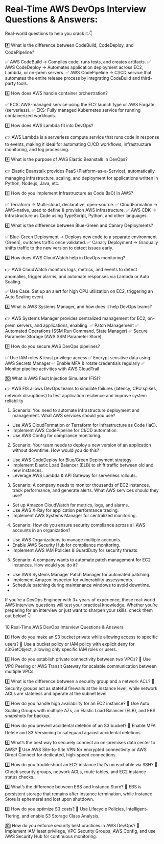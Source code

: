 # Real-Time AWS DevOps Interview Questions & Answers: 

Real-world questions to help you crack it.👇

1️⃣ What is the difference between CodeBuild, CodeDeploy, and CodePipeline?

✅ AWS CodeBuild → Compiles code, runs tests, and creates artifacts.
✅ AWS CodeDeploy → Automates application deployment across EC2, Lambda, or on-prem servers.
✅ AWS CodePipeline → CI/CD service that automates the entire release process by integrating CodeBuild and third-party tools.

2️⃣ How does AWS handle container orchestration?

✅ ECS: AWS-managed service using the EC2 launch type or AWS Fargate (serverless).
✅ EKS: Fully managed Kubernetes service for running containerized workloads.

3️⃣ How does AWS Lambda fit into DevOps?

👉 AWS Lambda is a serverless compute service that runs code in response to events, making it ideal for automating CI/CD workflows, infrastructure monitoring, and log processing.

4️⃣ What is the purpose of AWS Elastic Beanstalk in DevOps?

👉 Elastic Beanstalk provides PaaS (Platform-as-a-Service), automatically managing infrastructure, scaling, and deployment for applications written in Python, Node.js, Java, etc.

5️⃣ How do you implement Infrastructure as Code (IaC) in AWS?

✅ Terraform → Multi-cloud, declarative, open-source.
✅ CloudFormation → AWS-native, used to define & provision AWS infrastructure.
✅ AWS CDK → Infrastructure as Code using TypeScript, Python, and other languages.

6️⃣ What is the difference between Blue-Green and Canary Deployments?

✅ Blue-Green Deployment → Deploys new code to a separate environment (Green), switches traffic once validated.
✅ Canary Deployment → Gradually shifts traffic to the new version to detect issues early.

7️⃣ How does AWS CloudWatch help in DevOps monitoring?

👉 AWS CloudWatch monitors logs, metrics, and events to detect anomalies, trigger alarms, and automate responses via Lambda or Auto Scaling.

✅ Use Case: Set up an alert for high CPU utilization on EC2, triggering an Auto Scaling event.

8️⃣ What is AWS Systems Manager, and how does it help DevOps teams?

👉 AWS Systems Manager provides centralized management for EC2, on-prem servers, and applications, enabling:
✅ Patch Management
✅ Automated Operations (SSM Run Command, State Manager)
✅ Secure Parameter Storage (AWS SSM Parameter Store)

9️⃣ How do you secure AWS DevOps pipelines?

✅ Use IAM roles & least privilege access
✅ Encrypt sensitive data using AWS Secrets Manager
✅ Enable MFA & rotate credentials regularly
✅ Monitor pipeline activities with AWS CloudTrail

🔟 What is AWS Fault Injection Simulator (FIS)?

👉 AWS FIS allows DevOps teams to simulate failures 
(latency, CPU spikes, network disruptions) to test application resilience and improve system reliability

1. Scenario: You need to automate infrastructure deployment and management. What AWS services should you use?
- Use AWS CloudFormation or Terraform for Infrastructure as Code (IaC).
- Implement AWS CodePipeline for CI/CD automation.
- Use AWS Config for compliance monitoring.

2. Scenario: Your team needs to deploy a new version of an application without downtime. How would you do this?
- Use AWS CodeDeploy for Blue/Green Deployment strategy.
- Implement Elastic Load Balancer (ELB) to shift traffic between old and new instances.
- Leverage AWS Lambda & API Gateway for serverless rollouts.

3. Scenario: A company needs to monitor thousands of EC2 instances, track performance, and generate alerts. What AWS services should they use?
- Set up Amazon CloudWatch for metrics, logs, and alarms.
- Use AWS X-Ray for application performance tracing.
- Implement AWS Systems Manager for centralized monitoring.

4. Scenario: How do you ensure security compliance across all AWS accounts in an organization?
- Use AWS Organizations to manage multiple accounts.
- Enable AWS Security Hub for compliance monitoring.
- Implement AWS IAM Policies & GuardDuty for security threats.

5. Scenario: A company wants to automate patch management for EC2 instances. How would you do it?
- Use AWS Systems Manager Patch Manager for automated patching.
- Implement Amazon Inspector for vulnerability assessments.
- Schedule patching during maintenance windows to avoid downtime.
- 

If you’re a DevOps Engineer with 3+ years of experience, these real-world AWS interview questions will test your practical knowledge. Whether you’re preparing for an interview or just want to sharpen your skills, check them out below! 👇

10 Real-Time AWS DevOps Interview Questions & Answers

1️⃣ How do you make an S3 bucket private while allowing access to specific users?
🔹 Use a bucket policy or IAM policy with explicit deny for s3:GetObject, allowing only specific IAM roles or users.

2️⃣ How do you establish private connectivity between two VPCs?
🔹 Use VPC Peering or AWS Transit Gateway for scalable communication between multiple VPCs.

3️⃣ What is the difference between a security group and a network ACL?
🔹 Security groups act as stateful firewalls at the instance level, while network ACLs are stateless and operate at the subnet level.

4️⃣ How do you handle high availability for an EC2 instance?
🔹 Use Auto Scaling Groups with multiple AZs, an Elastic Load Balancer (ELB), and EBS snapshots for backup.

5️⃣ How do you prevent accidental deletion of an S3 bucket?
🔹 Enable MFA Delete and S3 Versioning to safeguard against accidental deletions.

6️⃣ What’s the best way to securely connect an on-premises data center to AWS?
🔹 Use AWS Site-to-Site VPN for encrypted connectivity or AWS Direct Connect for dedicated, high-speed connections.

7️⃣ How do you troubleshoot an EC2 instance that’s unreachable via SSH?
🔹 Check security groups, network ACLs, route tables, and EC2 instance status checks.

8️⃣ What’s the difference between EBS and Instance Store?
🔹 EBS is persistent storage that remains after instance termination, while Instance Store is ephemeral and lost upon shutdown.

9️⃣ How do you optimize S3 costs?
🔹 Use Lifecycle Policies, Intelligent-Tiering, and enable S3 Storage Class Analysis.

🔟 How do you enforce security best practices in AWS DevOps?
🔹 Implement IAM least privilege, VPC Security Groups, AWS Config, and use AWS Security Hub for continuous monitoring.
